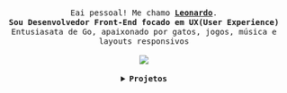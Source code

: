 <!--suppress HtmlDeprecatedAttribute -->
<p align="center">
    <br>
    <samp>
    Eai pessoal! Me chamo <b><a rel="#" target="_blank" href="#">Leonardo</a></b>.
      <b><br>Sou Desenvolvedor Front-End focado em UX(User Experience) <br/> </b>Entusiasata de Go, apaixonado por gatos, jogos, música e layouts responsivos<br>
    </samp>
    <br/>
    <img src="https://images-wixmp-ed30a86b8c4ca887773594c2.wixmp.com/f/775dfae9-f9b5-46c9-bcd8-62e7d40ba177/dg8kdoi-5fc57a3e-4b95-4da8-8bc7-10db3ece94a0.gif?token=eyJ0eXAiOiJKV1QiLCJhbGciOiJIUzI1NiJ9.eyJzdWIiOiJ1cm46YXBwOjdlMGQxODg5ODIyNjQzNzNhNWYwZDQxNWVhMGQyNmUwIiwiaXNzIjoidXJuOmFwcDo3ZTBkMTg4OTgyMjY0MzczYTVmMGQ0MTVlYTBkMjZlMCIsIm9iaiI6W1t7InBhdGgiOiJcL2ZcLzc3NWRmYWU5LWY5YjUtNDZjOS1iY2Q4LTYyZTdkNDBiYTE3N1wvZGc4a2RvaS01ZmM1N2EzZS00Yjk1LTRkYTgtOGJjNy0xMGRiM2VjZTk0YTAuZ2lmIn1dXSwiYXVkIjpbInVybjpzZXJ2aWNlOmZpbGUuZG93bmxvYWQiXX0.gGnzKUSefd7tVuHTh5EdpCm5lyQ5GUisPRhGqWljfVc" width="200"/>
  </p>

<details align="center">

<summary> <b> <samp> Projetos </samp></b></summary>
<samp>

<!-- <img src="https://i.redd.it/a41kgehvpsr81.gif" width="200"/> -->

<!-- Current Project: <a href="https://github.com/TanZng/dijkstras-shortest-path">Dijkstra's shortest path visualizer.</a> -->

<p align="center">
  <!-- <a rel="nofollow noopener noreferrer" target="_blank" href="https://www.linkedin.com/in/tania-r-zuniga/">
  <img src="https://raw.githubusercontent.com/TanZng/TanZng/master/assets/linkedin.png" width="30px" alt="LinkedIn"></a> -->
  &nbsp; 
  &nbsp;
  <a rel="nofollow noopener noreferrer" target="_blank" href="https://twitter.com/Leonard38469871">
  <img src="https://raw.githubusercontent.com/TanZng/TanZng/master/assets/twitter.png" width="30px" alt="Twitter"></a>
  &nbsp; 
  &nbsp;
  <!-- <a rel="nofollow noopener noreferrer" target="_blank" href="#">
  <img src="https://raw.githubusercontent.com/TanZng/TanZng/master/assets/youtube.png" width="30px" alt="YouTube"></a> -->
  &nbsp;
  &nbsp;
  <!-- <a rel="nofollow noopener noreferrer" target="_blank" href="https://tanx.dev/estus-flask">
  <img src="https://raw.githubusercontent.com/TanZng/TanZng/master/assets/estus_flask.png" width="23px" alt="Secret"></a> -->
</p>

</samp>
</details>
